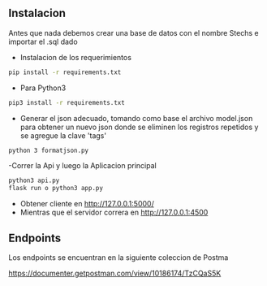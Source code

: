 ## Instalacion

Antes que nada debemos crear una base de datos con el nombre Stechs e importar el .sql dado

 - Instalacion de los requerimientos

```sh
pip install -r requirements.txt
```
 - Para Python3
 ```sh
pip3 install -r requirements.txt
```
 - Generar el json adecuado, tomando como base el archivo model.json para obtener un nuevo json donde se eliminen los registros repetidos y se agregue la clave 'tags'
 ```sh
python 3 formatjson.py
 ```
 -Correr la Api y luego la Aplicacion principal
  ```sh
  python3 api.py
  flask run o python3 app.py 
  ```
  - Obtener cliente en http://127.0.0.1:5000/
  - Mientras que el servidor correra en http://127.0.0.1:4500
  

  ## Endpoints

  Los endpoints se encuentran en la siguiente coleccion de Postma

  https://documenter.getpostman.com/view/10186174/TzCQaS5K

  
